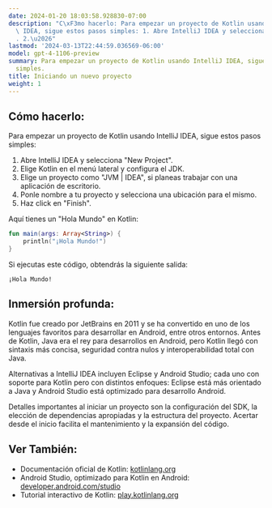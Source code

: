 ```yaml
---
date: 2024-01-20 18:03:58.928830-07:00
description: "C\xF3mo hacerlo: Para empezar un proyecto de Kotlin usando IntelliJ\
  \ IDEA, sigue estos pasos simples: 1. Abre IntelliJ IDEA y selecciona \"New Project\"\
  . 2.\u2026"
lastmod: '2024-03-13T22:44:59.036569-06:00'
model: gpt-4-1106-preview
summary: Para empezar un proyecto de Kotlin usando IntelliJ IDEA, sigue estos pasos
  simples.
title: Iniciando un nuevo proyecto
weight: 1
---
```


## Cómo hacerlo:
Para empezar un proyecto de Kotlin usando IntelliJ IDEA, sigue estos pasos simples:

1. Abre IntelliJ IDEA y selecciona "New Project".
2. Elige Kotlin en el menú lateral y configura el JDK.
3. Elige un proyecto como "JVM | IDEA", si planeas trabajar con una aplicación de escritorio.
4. Ponle nombre a tu proyecto y selecciona una ubicación para el mismo. 
5. Haz click en "Finish".

Aquí tienes un "Hola Mundo" en Kotlin:

```kotlin
fun main(args: Array<String>) {
    println("¡Hola Mundo!")
}
```

Si ejecutas este código, obtendrás la siguiente salida:

```
¡Hola Mundo!
```

## Inmersión profunda:
Kotlin fue creado por JetBrains en 2011 y se ha convertido en uno de los lenguajes favoritos para desarrollar en Android, entre otros entornos. Antes de Kotlin, Java era el rey para desarrollos en Android, pero Kotlin llegó con sintaxis más concisa, seguridad contra nulos y interoperabilidad total con Java.

Alternativas a IntelliJ IDEA incluyen Eclipse y Android Studio; cada uno con soporte para Kotlin pero con distintos enfoques: Eclipse está más orientado a Java y Android Studio está optimizado para desarrollo Android.

Detalles importantes al iniciar un proyecto son la configuración del SDK, la elección de dependencias apropiadas y la estructura del proyecto. Acertar desde el inicio facilita el mantenimiento y la expansión del código.

## Ver También:
- Documentación oficial de Kotlin: [kotlinlang.org](https://kotlinlang.org/docs/reference/)
- Android Studio, optimizado para Kotlin en Android: [developer.android.com/studio](https://developer.android.com/studio)
- Tutorial interactivo de Kotlin: [play.kotlinlang.org](https://play.kotlinlang.org)
